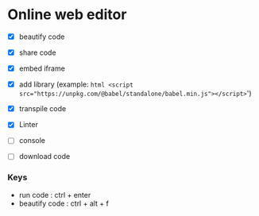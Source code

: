 # Online web editor

- [x] beautify code
- [x] share code
- [x] embed iframe
- [x] add library (example: ```html <script src="https://unpkg.com/@babel/standalone/babel.min.js"></script>```')

- [x] transpile code
- [x] Linter

- [ ] console
- [ ] download code


### Keys
- run code : ctrl + enter
- beautify code : ctrl + alt + f
